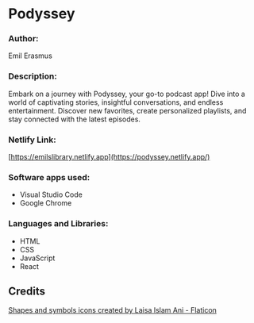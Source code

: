 # Podyssey

### Author:
Emil Erasmus

### Description:
Embark on a journey with Podyssey, your go-to podcast app! Dive into a world of captivating stories, insightful conversations, and endless entertainment. Discover new favorites, create personalized playlists, and stay connected with the latest episodes.

### Netlify Link:
[https://emilslibrary.netlify.app](https://podyssey.netlify.app/)

### Software apps used: 
- Visual Studio Code 
- Google Chrome

### Languages and Libraries:
- HTML
- CSS
- JavaScript
- React

## Credits
<a href="https://www.flaticon.com/free-icons/shapes-and-symbols" title="shapes and symbols icons">Shapes and symbols icons created by Laisa Islam Ani - Flaticon</a>
